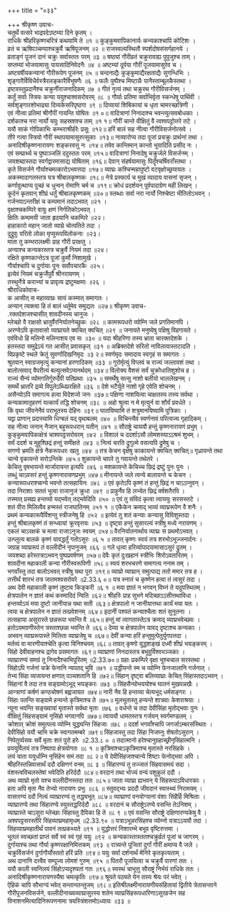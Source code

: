 +++
title = "०३३"

+++
श्रीकृष्ण उवाच-  
चतुर्थे वत्सरे भाद्रपदेऽष्टम्या दिने कृतम् ।  
राधिके श्रीहरिकृष्णचरित्रं कथयामि ते ॥१ ॥
कुङ्कुमवापिकानार्यः कन्यकाश्चापि कोटिशः ।  
व्रतं च ऋषिपञ्चम्याश्चक्रुर्वै ऋषिपूजनम् ॥२ ॥
राजस्वल्यस्थितौ स्पर्शदोषसंसर्गहानये ।  
व्रताङ्गं पूजनं दानं चक्रुः सर्वास्ततः परम् ॥३ ॥
षष्ठ्यां गौरीव्रतं चक्रुरावाह्य पुपुजुश्च ताम् ।  
सप्तम्यां भोजयामासुः पायसादिनिवेदनैः ॥४ ॥
अष्टम्यां दूर्वया गौरीं पूजयामासुरेव च ।  
अष्टवर्षीयकन्यानां गौरीरूपेण पूजनम् ॥५ ॥
चन्दनाद्यैः कुङ्कुमाद्यैरक्षताद्यैः सुगन्धिभिः ।  
शृङ्गारैर्विविधैर्वस्त्रैरलङ्कारैर्विभूषणैः ॥६ ॥
फलैः पुष्पैश्च मिष्टान्नैः पानैस्ताम्बूलकैस्तथा ।  
इष्टवस्तुप्रदानैश्च चक्रुर्नीराजनादिकम् ॥७ ॥
गीतं नृत्यं तथा चक्रुरथ गौरीविसर्जनम् ।  
कर्तुं सर्वाः स्त्रियः कन्या ययुश्चाश्वसरोवरम् ॥८ ॥
गौर्याः प्रतिमा सर्वाभिर्वृता स्कन्धेषु पार्थिवी ।  
सर्वशृङ्गारशोभाढ्या दिव्यकेसरिपृष्ठगा ॥९ ॥
दिव्यायां शिबिकायां च धृता चामरच्छत्रिणी ।  
एवं नीत्वा प्रतिमां श्रीगौरीं गायन्ति योषितः ॥१ ०॥
वादित्राणां निनादाश्च भवन्त्युत्सवबोधकाः ।  
दर्शकाश्च नरा नार्यो ययुः सहस्रशश्च ताम् ॥१ १॥
गौरीं चान्ते वीक्षितुं वै त्वश्वपट्टोत्तरे तटे ।  
ययौ साकं गोपिकाभिः कम्भराश्रीर्हरेः प्रसूः ॥१२॥
हरिं बालं सह नीत्वा गौरीविसर्जनोत्सवे ।  
तीरे गत्वा स्त्रियो गौरीं स्थापयामासुरुत्सुकाः ॥१३॥
नाव्यारोप्य तदा पूजां प्रचक्रुः प्रार्थनां तथा ।  
अनादिश्रीकृष्णनारायणः शङ्करवत्तु नः ॥१४॥
तवेव कान्तिमान् कान्तो भूयादिति प्रसीद नः ।  
एवं सम्प्रार्थ्य च पुष्पाञ्जलिं ददुस्ततः परम् ॥१५॥
वादित्राणां निनादेषु चक्रुर्जले विसर्जनम् ।  
जयशब्दास्तदा स्वर्गद्वारमासाद्य योषिताम् ॥१६॥
देवान् संहर्षयामासुः पितॄँश्चर्षिवराँस्तथा ।  
कृते विसर्जने गौर्याश्चमत्कारोऽभवत्तदा ॥१७॥
व्याघ्रः कश्चिन्महापुष्टो वटवृक्षोच्छ्रयायतः ।  
अकस्मादागतस्तत्र यत्र श्रीबालकृष्णकः ॥१८॥
नेत्रे प्रस्फार्य च मुखं व्यादाय वासनां सृजन् ।  
कर्णावुत्थाप्य पुच्छं च धुन्वन् रोमाणि चर्म च ॥१९॥
क्रोधं प्रदर्शयन् पूर्वपादाग्रेण महीं लिखन् ।  
कूर्दनं कृतवान् शीघ्रं धर्तुं श्रीबालकृष्णकम् ॥२०॥
स्तब्धाः सर्वा नरा नार्यो निश्चेष्टा भीतितोऽभवन् ।  
गर्जनयाऽन्तरीक्षं च कम्पमानं तदाऽभवत् ॥२१ ।  
वृक्षाश्चकम्पिरे वायुः क्षणं निर्गतिकोऽभवत् ।  
क्षितिः कम्पमयी जाता हृदयानि चकम्पिरे ॥२२।  
हाहाकारो महान् जातो व्याघ्रे चोत्पतिते तदा ।  
दुद्रुवुः परितो लोका मृप्युरूपविलोकनाः ॥२३।  
माता तु कम्भरालक्ष्मीः प्राह गौरी प्ररक्षतु ।  
अन्याश्च कन्यकास्तत्र चक्रुर्वै नियमं तदा ॥२४।  
रक्षिते कृष्णकान्तेऽत्र पूजां कुर्मो निशामुखे ।  
गौर्याश्चापि च दुर्गायाः पुनः सर्वोपचारकैः ॥२५।  
इत्येवं नियमं चक्रुर्जेपुर्वै श्रीनरायणम् ।  
तस्थुर्नेत्रे कराभ्यां च प्रावृत्य द्रष्टुमक्षमाः ॥२६ ।  
श्रीराधिकोवाच-  
क आसीत् स महाव्याघ्रः सायं कस्मात् समागतः ।  
अन्यान् त्यक्त्वा हि तं बालं धर्तुमेव समुद्यतः ॥२७॥
श्रीकृष्ण उवाच-  
.रक्तदेशजश्चासीत् शावदीनस्य चानुजः ।  
म्लेच्छो वै राक्षसो भ्रातुर्वैरनिर्यातनेच्छुकः ॥२८ ॥
कामरूपधरो व्योम्नि जले प्रगतिमानपि ।  
अरण्येऽपि कृतावासो व्याघ्रायते क्वचित् क्वचित् ॥२९ ॥
जनायते मनुष्येषु पक्षिषु विहगायते ।  
एवंविधो हि मलिनो मलिनाशय एव सः ॥३० ॥
यदा श्रीहरिणा तस्य भ्राता चारक्तदेशके ।  
हतस्तदा समुद्रेऽयं गत आसीत् प्रवासकृत् ॥३१ ॥
अब्रिक्तदेशे सरितो नाविलायास्तटादति ।  
विप्रकृष्टे स्थले क्रेतुं सुवर्णादिखनिमृदः ॥३ २॥
स्वर्णमृदः समादाय स्वगृहं स समागतः ।  
श्रुतवान् स्वाग्रजमृत्युं कन्यानां हरणादिकम् ॥३३ ॥
गुरोर्मृत्युं विप्लवं च राज्यं जल्लावशं तथा ।  
बालोत्सवाद् वैपरीत्यं बल्युत्सवेऽप्यनर्थदम् ॥३४॥
विलोक्य वैशसं सर्वं चुक्रोधातिशुशोच ह ।  
राज्यं सैन्यं व्योमगतिर्गुरुर्देवी यतिप्रथाः ॥३५ ॥
समर्थेषु सत्सु नाशो बलीयो भाललेखनम् ।  
समर्थे भ्रातरि द्रव्ये विपुलेऽब्धिप्ररक्षिते ॥३६ ॥
देशे भटैर्युते नाशो गृहे एवेति शोचनम् ।  
असैन्योऽपि समागत्य हत्वा विदेशजो जनः ॥३७॥
पक्षिणा नाशयित्वा चाक्षतस्य तस्य सर्वथा ।  
कन्यकामातृहरणं यत्कार्यं तद्धि शोचनम् ॥३८ ॥
अहो श्रुत्वा न मे मृत्युर्न वा शौर्यं प्रवर्धते ।  
किं वृथा जीवनेनैवं पराभूतस्य देहिनः ॥३९॥
घातयिष्यामि तं शत्रुमानयिष्यामि पुत्रिकाः ।  
यद्वा प्राणान् प्रदास्यामि धिग्बलं यद् वृथाबलम् ॥४० ॥
विचिन्त्यैवं स्वर्णनावं परित्यज्य गृहादिकम् ।  
सह नीत्वा जनान् नैजान् बहुरूपधरान् यतीन् ॥४१ ॥
सौराष्ट्रे चाययौ हन्तुं कृष्णनारायणं प्रभुम् ।  
कुङ्कुमवापिकाक्षेत्रं चाश्वपट्टसरोवरम् ॥४२ ॥
विशालं च ददर्शाऽसौ लोमशस्याऽऽश्रमं शुभम् ।  
सर्वं ददर्श च मुहुश्छिद्रं हन्तुं समीक्षते ॥४३ ॥
नित्यं चरति द्रुगुल्मे वसत्यपि द्रुमेषु च ।  
सगणो भ्रमति क्षेत्रे नैकरूपधरः खलु ॥४४ ॥
तत्र केचन वृक्षेषु काकायन्ते क्वचित् क्वचित्॥
गृध्रायन्ते तथा चान्ये वृकायन्ते सरोऽन्तिके ॥४५॥
शुकायन्ते चापरे तु गवायन्ते तथेतरे ।  
केचित्तु वृषभायन्ते मार्जारायन्त इत्यपि ॥४६ ॥
मशकायन्ते केचिच्च छिद्रं द्रष्टुं पुनः पुनः ।  
लब्धुं चाऽवसरं हन्तुं कृष्णनारायणप्रभुम् ॥४७॥
मीनायन्ते जले त्वन्ये बालायन्ते च केचन ।  
कन्यारूपधराश्चान्ये भवन्ते तत्सहायिनः ॥४८ ॥
एवं कृतेऽपि कृष्णं तं हन्तुं छिद्रं न चाऽऽप्नुवन् ।  
तदा निराशाः सततं भूत्वा राजानुजं क्रुधा ॥४९ ॥
प्राहुर्नैव हि लभ्येत छिद्रं वर्षशतैरपि ।  
तस्मात् प्रसह्य हन्तव्यो यद्भवेत् तद्भवेदिति ॥५० ॥
एवं तु संविदं कृत्वा त्वाययुः सरसस्तटे ।  
शतं वीरा मिलित्वैव हन्मस्तं राजघातिनम् ॥५१ १ ॥
एकैकेन क्रमाद् भाव्यं व्याघ्ररूपेण वै शनैः ।  
प्रथमं कन्यकारूपैर्विशन्तु स्त्रीजनेषु हि ॥५२ ॥
इत्येवं तु शतं कन्याः कन्यासु विविशुस्तदा ।  
हन्तुं श्रीबालकृष्णं तं सन्ध्यायां क्रूरवृत्तयः ॥५३ ॥
दृष्ट्वा हन्तुं सुसारल्यं स्त्रीषु मध्ये नरायणम् ।  
एकलं चाऽरक्षकं च मत्वा राजाऽनुजः स्वयम् ॥५४॥
वैरनिर्यातनार्थाय व्याघ्रः स प्रथमोऽभवत् ।  
उत्प्लुत्य बालकं कृष्णं यावद्धर्तुं गतोऽसुरः ॥६ ५ ॥
तावत् कृष्णः स्वयं तत्र शरभोऽभूज्जनार्दनः ।  
जग्राह व्याघ्ररूपं तं वल्लीदीनं नृपानुजम् ॥६६ ॥
गले धृत्वा हरिर्व्यापादयामासाऽसुरं द्रुतम् ।  
जयशब्दा हरेस्तत्राऽभवन् पुष्पप्रवर्षणम् ॥५७॥
देवैः कृतं दुःखहानं स्त्रीभिः शिरोऽवतारितम् ।  
शावदीना महाकाली कन्या गौरीस्वरूपिणी ॥५८॥
स्वयं शरभचरणे समागत्य ननाम तम् ।  
भगवाँस्तु तदा बालोऽभवत् स्त्रीषु यथा पुरा ॥१९॥
व्याघ्रो व्याघ्रान् समुत्पाद्य ततो ममार तत्र ह ।  
तत्तीर्थं शारभं तत्र जातमश्वसरोवरे ॥2.33.६ ०॥
यत्र स्नातं च कृष्णेन हत्वा तं त्वसुरं तदा ।  
अथ देवी महाकाली कृष्णं तुष्टाव किङ्करी ॥६ १ ॥
मया ज्ञातं न भगवन् विघ्नं ते यदुपस्थितम् ।  
क्षेत्रपालेन न ज्ञातं कथं कस्मादिदं न्विति ॥६२॥
श्रीहरिः प्राह सुभगे मदिच्छाऽऽसीत्तथाविधा ।  
हन्तव्योऽयं मया दुष्टो जानीयान्न यथा सती ॥६३॥
क्षेत्रपालो न जानीयात्तथा कार्यं मया यतः ।  
त्वया च क्षेत्रपालेन न ज्ञातं तत्प्रवेशनम् ॥६४॥
इदानीं पश्यतं कन्याश्चैताः शतं सुनूतनाः ।  
तत्सहाया असुरास्ते छन्नरूपा भवन्ति वै ॥६५॥
हन्तुं मां त्वागतास्तेऽत्र क्रमाद् व्याघ्रभवेच्छवः ।  
हतोऽयमग्रणीस्तेन त्रस्ताश्छन्ना भवन्ति ते ॥६६॥
देव्या च क्षेत्रपालेन यावद् दृष्टाश्च कन्यकाः ।  
अभवन् व्याघ्ररूपास्ते मिलिता व्याघ्रजेषु च ॥६७॥
देवीं कन्या हरिं हन्तुमुत्पेतुर्युगपत्तदा ।  
मर्तव्यं वा मारणीयाश्चेति कृत्वा विनिश्चयम् ॥६८॥
तावत् कृष्णो युद्धशङ्खं दध्मौ शीघ्रं भयङ्करम् ।  
सिंहो देवीवाहनश्च द्रागेव प्रसमागतः ॥६९॥
व्याघ्राणां निनदास्तत्र बभूवुर्विश्वभञ्जकाः ।  
व्याघ्रारण्यं समग्रं तु निनादैश्चाभिपूरितम् ॥2.33.७०॥
ग्रहाः प्रकम्पिरे वृक्षा भूश्चचाल सरस्तथा ।  
सिंहोऽपि गर्जनां चक्रे फेनानि न्यपतद् भुवि ॥७१ ॥
उड्डीयन्ते स्म च व्योम्नि फेनजालानि गर्जनात् ।  
तेभ्य सिंहा व्यजायन्त क्षणात् पञ्चशतानि हि ॥७२॥
सिंहान् दृष्ट्वा बलिव्याघ्राः केचित् सिंहास्तदाऽभवन् ।  
सिंहानां वै तदा तत्र सङ्ग्रामोऽभूद् भयङ्करः ॥७३ ॥
सिंहसैन्योभययोश्च घातनं मुखपन्नखैः ।  
आन्त्राणां कर्षणं कण्ठचोषणं बह्वजायत ॥७४॥
नारी नैव हि हन्तव्या चेत्यभूद् धर्मसङ्गरः ।  
सिंहाः पतन्ति सङ्ग्रामे हन्यन्ते कृत्रिमाश्च ते ॥७५॥
मूलभूतास्तु हन्यन्ते शात्रवाः केशराश्रयाः ।  
न्यूना भवन्ति सङ्ख्यायां मृतास्ते सर्वथा मृताः ॥७६ ॥
वर्धन्ते च तदा देवीसिंहा मृतोद्भवाः पुनः ।  
वीक्षितुं सिंहसङ्ग्रामं नृसिंहो भगवानपि ॥७७॥
त्वाययौ धामतस्तत्र गर्जयन् स्वर्गमण्डलम् ।  
क्रोशात् क्रोशं समुत्पत्य व्योम्नि युद्ध्यन्ति सिंहजाः ॥७८ ॥
ददर्श भगवाँश्चापि जगर्जाऽम्बरसंस्थितः ।  
देवीसिंहो ययौ चाभि चक्रे स्वागतमम्बरे ॥७९॥
सिंहजास्तु तदा सिंहा निजघ्नुः शेषतोऽसुरान् ।  
निपेतुर्व्यसवः सर्वे मृताः शतं पुरो हरेः ॥2.33.८ ० ॥
तदात्मानो हरेश्चानुग्रहाच्छ्रीनृसिंहात्मनि ।  
प्रययुर्विलयं तत्र निष्पापा क्षेत्रयोगतः ॥८ १ ॥
कृत्रिमाश्चाऽकृत्रिमाश्च मृतास्ते नरसिंहके ।  
लयं याता ययुर्धाम्नि नृसिंहेन समं तदा ॥८ २॥
ये देवीसिंहजाश्चान्ये शिष्टाः फेनोद्भवा अपि ।  
श्रीहरिस्तन्निवासार्थं ददौ दक्षिणगं वनम् ॥८ ३ ॥
सिंहारण्यं तु तज्जातं सिंहवासमयं सदा ।  
वंशस्त्वविचलस्तेषां भवेदिति हरिर्ददौ ॥८४॥
वरदानं तथा भोज्यं वन्यं पशुकुलं ददौ ।  
अथ व्याघ्रो मृतो यश्च वल्लीदीनस्तदा ततः ॥८५॥
जाता व्याघ्रा ह्यभवन् ये सिंहरूपाऽविधारकाः ।  
हता अपि मृता नैव तेभ्यो नारायणः प्रभुः ॥८६ ॥
स्तुवद्भ्यः प्रददौ जीवदानं स्वास्थ्यं निरामयम् ।  
वासारण्यं ददौ नित्यं व्याघ्रारण्यं तु तद्ध्यभूत् ॥८७॥
व्याघ्राणां वनयोग्यानां वंशाः सिंहैर्हि मिश्रिताः ।  
व्याघ्रारण्ये तथा सिंहारण्ये स्युस्तद्धरिर्ददौ ॥८८ ॥
वरदानं च सौराष्ट्रेऽरण्ये वसन्ति तेऽनिशम् ।  
व्याघ्रास्ते चाऽसुरा म्लेच्छाः सिंहास्तु दैविका हि ते ॥८ ९ ॥
एवं वसन्ति सौराष्ट्रे दक्षिणारण्यकेषु वै ।  
अश्वपट्टसरस्तीरे सिंहव्याघ्रमहामृधम् ॥2.33.९० ॥
यत्राऽभून्नरसिंहश्च व्योम्नो यत्राऽऽययौ तदा ।  
सिंहव्याघ्रमहातीर्थं पावनं तत्प्रकथ्यते ॥९१ ॥
युद्धोत्तरं निशारम्भे बभूव वृष्टिरुत्तमा ।  
भूतलं स्वच्छतां प्राप्तं सर्वे स्वं स्वं गृहं ययुः ॥९२ ॥
कन्यकास्तास्ततश्चक्रुर्व्रतं पूजां च जागरम् ।  
दुर्गायाश्च तथा गौर्या कृष्णरक्षानिमित्तकम् ॥९३ ॥
रात्र्यन्ते पूजितां दुर्गां गौरीं क्षमाप्य वै जले ।  
चक्रुर्विसर्जनं दुर्गागौर्योस्ततो हरिं प्रति ॥९४॥
ययुः सर्वा दर्शनार्थं मेनिरे कृतकृत्यताम् ।  
अथ दानानि दत्त्वैव सम्पूज्य लोमशं गुरुम् ॥९५ ॥
पितरौ पूजयित्वा च चक्रुर्वै पारणां ततः ।  
ययौ काली स्वनिलयं सिंहोऽप्यदृश्यतां गतः ॥९६॥
स्वस्थं चाभूत्तु सौराष्ट्रं निर्भयं राधिके ततः ।  
अनादिश्रीकृष्णनारायणस्यैषा चमत्कृतिः ॥९७॥
श्रूयते पठ्यते येन तस्य श्रेयः परं भवेत् ।  
ऐहिकं चापि सौभाग्यं भवेत् सन्तानतन्तुजम् ॥९८॥
इतिश्रीलक्ष्मीनारायणीयसंहितायां द्वितीये त्रेतासन्ताने गौरीपूजनविसर्जने, वल्लीदीनाख्यव्याघ्रासुरस्य शतेन व्याघ्रसिंहरूपधारिणाऽसुरव्रजेन सह विनाशनमित्यादिनिरूपणनामा त्रयस्त्रिंशत्तमोऽध्यायः ॥३३ ॥
    
